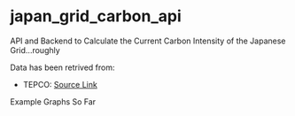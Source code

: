 # japan_grid_carbon_api

API and Backend to Calculate the Current Carbon Intensity of the Japanese Grid...roughly

Data has been retrived from:

- TEPCO: [Source Link](http://www.tepco.co.jp/forecast/html/area_data-j.html)

Example Graphs So Far
